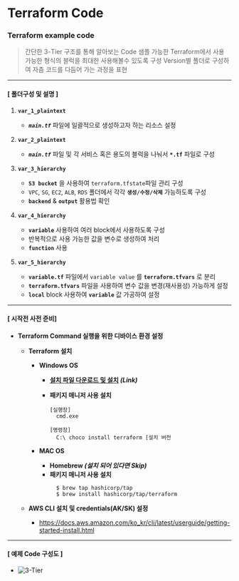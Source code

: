 # Terraform Code

### Terraform example code

> 간단한 3-Tier 구조를 통해 알아보는 Code 샘플
> 가능한 Terraform에서 사용 가능한 형식의 블럭을 최대한 사용해볼수 있도록 구성
> Version별 폴더로 구성하여 자츰 코드를 다듬어 가는 과정을 표현

---

#### [ 폴더구성 및 설명 ]

1.  **`var_1_plaintext`**

    - **_`main.tf`_** 파일에 일괄적으로 생성하고자 하는 리소스 설정
      >

2.  **`var_2_plaintext`**

    - **_`main.tf`_** 파일 및 각 서비스 혹은 용도의 블럭을 나눠서 **`*.tf`** 파일로 구성
      >

3.  **`var_3_hierarchy`**

    - **`S3 bucket`** 을 사용하여 `terraform.tfstate`파일 관리 구성
    - `VPC`, `SG`, `EC2`, `ALB`, `RDS` 폴더에서 각각 **`생성/수정/삭제`** 가능하도록 구성
    - **`backend`** & **`output`** 활용법 확인
      >

4.  **`var_4_hierarchy`**

    - **`variable`** 사용하여 여러 block에서 사용하도록 구성
    - 반복적으로 사용 가능한 값을 변수로 생성하여 처리
    - **`function`** 사용
      >

5.  **`var_5_hierarchy`**
    - **`variable.tf`** 파일에서 `variable value` 를 **`terraform.tfvars`** 로 분리
    - **`terraform.tfvars`** 파일을 사용하여 변수 값을 변경(재사용성) 가능하게 설정
    - **`local`** block 사용하여 **`variable`** 값 가공하여 설정
      >

---

#### [ 시작전 사전 준비]

- **Terraform Command 실행을 위한 디바이스 환경 설정**

  - **Terraform 설치**

    - **Windows OS**

      - **[설치 파일 다운로드 및 설치](https://www.terraform.io/downloads) _(Link)_**

        >

      - **패키지 매니저 사용 설치**

        ```
        [실행창]
          cmd.exe
        ```

        ```
        [명령창]
          C:\ choco install terraform [설치 버전
        ```

    - **MAC OS**
      - **Homebrew _(설치 되어 있다면 Skip)_**
      - **패키지 매니저 사용 설치**
        ```
          $ brew tap hashicorp/tap
          $ brew install hashicorp/tap/terraform
        ```

  - **AWS CLI 설치 및 credentials(AK/SK) 설정**
    - https://docs.aws.amazon.com/ko_kr/cli/latest/userguide/getting-started-install.html

---

#### [ 예제 Code 구성도 ]

- ![3-Tier](https://github.com/YGCHO-repo/Terraform/blob/main/CODE/3-tier.png)
